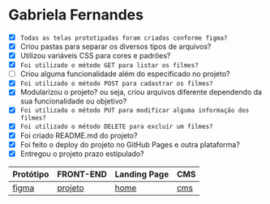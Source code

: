 # Gabriela Fernandes

- [x] ```Todas as telas prototipadas foram criadas conforme figma?```
- [x] Criou pastas para separar os diversos tipos de arquivos?
- [x] Utilizou variáveis CSS para cores e padrões?
- [x] ```Foi utilizado o método GET para listar os filmes?```
- [ ] Criou alguma funcionalidade além do especificado no projeto?
- [x] ```Foi utilizado o método POST para cadastrar os filmes?```
- [x] Modularizou o projeto? ou seja, criou arquivos diferente dependendo da sua funcionalidade ou objetivo?
- [x] ```Foi utilizado o método PUT para modificar alguma informação dos filmes?```
- [x] ```Foi utilizado o método DELETE para excluir um filmes?```
- [x] Foi criado README.md do projeto?
- [x] Foi feito o deploy do projeto no GitHub Pages e outra plataforma?
- [x] Entregou o projeto prazo estipulado?

Protótipo | FRONT-END | Landing Page | CMS
----------|-----------|--------------|-----
[figma](https://www.figma.com/design/NaWa8mFYwjDYjS7yb9lGja/acme_filmes?node-id=0-1&t=zd4ksvOTILUgWbbG-0) | [projeto](https://github.com/gabfernandes8/acme_filmes) | [home](https://gabfernandes8.github.io/acme_filmes/frontend/viewer/src/assets/pages/home.html) | [cms](https://gabfernandes8.github.io/acme_filmes/frontend/viewer/src/assets/pages/cms_filme.html)
